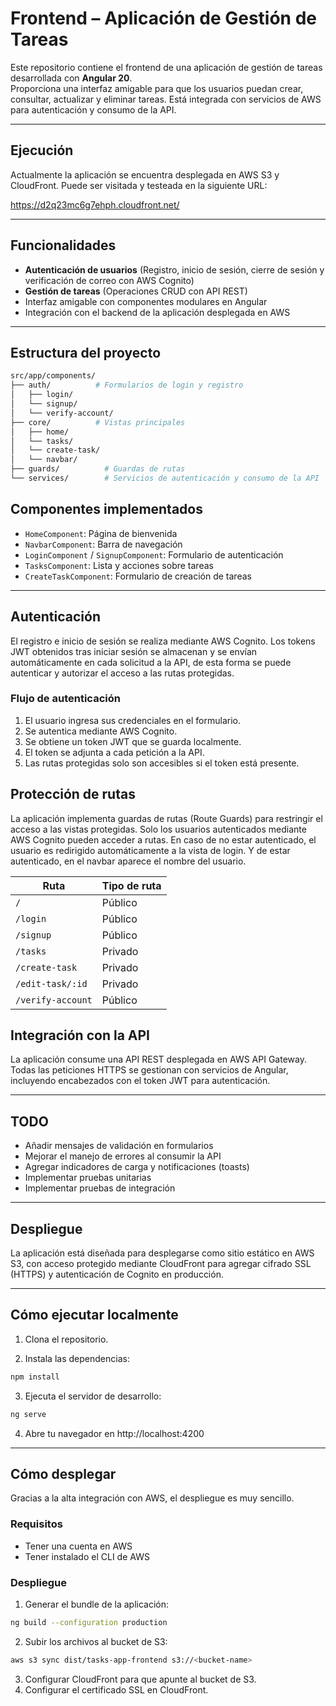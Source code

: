 # Frontend – Aplicación de Gestión de Tareas

Este repositorio contiene el frontend de una aplicación de gestión de tareas desarrollada con **Angular 20**.  
Proporciona una interfaz amigable para que los usuarios puedan crear, consultar, actualizar y eliminar tareas. Está integrada con servicios de AWS para autenticación y consumo de la API.

---

## Ejecución
Actualmente la aplicación se encuentra desplegada en AWS S3 y CloudFront.
Puede ser visitada y testeada en la siguiente URL:

https://d2q23mc6g7ehph.cloudfront.net/

---

## Funcionalidades

- **Autenticación de usuarios** (Registro, inicio de sesión, cierre de sesión y verificación de correo con AWS Cognito)
- **Gestión de tareas** (Operaciones CRUD con API REST)
- Interfaz amigable con componentes modulares en Angular
- Integración con el backend de la aplicación desplegada en AWS

---

## Estructura del proyecto

```bash
src/app/components/
├── auth/          # Formularios de login y registro
│   ├── login/
│   └── signup/
│   └── verify-account/
├── core/          # Vistas principales
│   ├── home/
│   └── tasks/
│   └── create-task/
│   └── navbar/
├── guards/          # Guardas de rutas
└── services/        # Servicios de autenticación y consumo de la API
```
## Componentes implementados

- `HomeComponent`: Página de bienvenida
- `NavbarComponent`: Barra de navegación
- `LoginComponent` / `SignupComponent`: Formulario de autenticación
- `TasksComponent`: Lista y acciones sobre tareas
- `CreateTaskComponent`: Formulario de creación de tareas

---
## Autenticación

El registro e inicio de sesión se realiza mediante AWS Cognito.
Los tokens JWT obtenidos tras iniciar sesión se almacenan y se envían automáticamente en cada solicitud a la API, de esta forma se puede autenticar y autorizar el acceso a las rutas protegidas.

### Flujo de autenticación

1. El usuario ingresa sus credenciales en el formulario.
2. Se autentica mediante AWS Cognito.
3. Se obtiene un token JWT que se guarda localmente.
4. El token se adjunta a cada petición a la API.
5. Las rutas protegidas solo son accesibles si el token está presente.

## Protección de rutas
La aplicación implementa guardas de rutas (Route Guards) para restringir el acceso a las vistas protegidas.
Solo los usuarios autenticados mediante AWS Cognito pueden acceder a rutas.
En caso de no estar autenticado, el usuario es redirigido automáticamente a la vista de login. Y de estar autenticado, en el navbar aparece el nombre del usuario. 


| Ruta               | Tipo de ruta       |
|--------------------|--------------------|
| `/`                | Público            |
| `/login`           | Público            |
| `/signup`          | Público            |
| `/tasks`           | Privado            |
| `/create-task`     | Privado            |
| `/edit-task/:id`   | Privado            |
| `/verify-account`  | Público            |


## Integración con la API
La aplicación consume una API REST desplegada en AWS API Gateway.
Todas las peticiones HTTPS se gestionan con servicios de Angular, incluyendo encabezados con el token JWT para autenticación.

---
## TODO

* Añadir mensajes de validación en formularios
* Mejorar el manejo de errores al consumir la API
* Agregar indicadores de carga y notificaciones (toasts)
* Implementar pruebas unitarias
* Implementar pruebas de integración

___

## Despliegue

La aplicación está diseñada para desplegarse como sitio estático en AWS S3,
con acceso protegido mediante CloudFront para agregar cifrado SSL (HTTPS) y autenticación de Cognito en producción.

___

## Cómo ejecutar localmente

1. Clona el repositorio.

2. Instala las dependencias:

```bash
npm install
```

3. Ejecuta el servidor de desarrollo:

```bash
ng serve
```
4. Abre tu navegador en http://localhost:4200

---
## Cómo desplegar
Gracias a la alta integración con AWS, el despliegue es muy sencillo.

### Requisitos
* Tener una cuenta en AWS
* Tener instalado el CLI de AWS

### Despliegue
1. Generar el bundle de la aplicación:
```bash
ng build --configuration production
```
2. Subir los archivos al bucket de S3:
```bash
aws s3 sync dist/tasks-app-frontend s3://<bucket-name>
```
3. Configurar CloudFront para que apunte al bucket de S3.
4. Configurar el certificado SSL en CloudFront.
